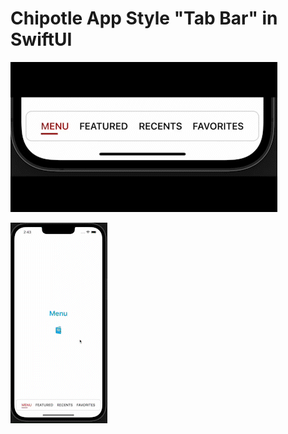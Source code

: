 # Chipotle App Style "Tab Bar" in SwiftUI

![Tab Bar Animation](imgs/TabBar_Anim.gif)

![Tab Bar Animation Fullscreen](imgs/TabBar_screen_anim.gif)
